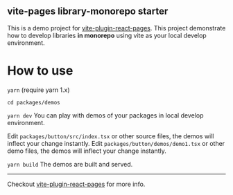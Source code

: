 ## vite-pages library-monorepo starter

This is a demo project for [vite-plugin-react-pages](https://github.com/vitejs/vite-plugin-react-pages).
This project demonstrate how to develop libraries **in monorepo** using vite as your local develop environment.

# How to use

`yarn` (require yarn 1.x)

`cd packages/demos`

`yarn dev` You can play with demos of your packages in local develop environment.

Edit `packages/button/src/index.tsx` or other source files, the demos will inflect your change instantly.
Edit `packages/button/demos/demo1.tsx` or other demo files, the demos will inflect your change instantly.

`yarn build` The demos are built and served.

---

Checkout [vite-plugin-react-pages](https://github.com/vitejs/vite-plugin-react-pages) for more info.
